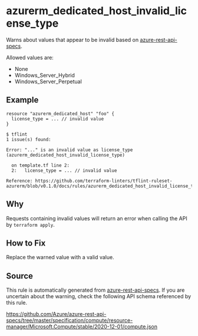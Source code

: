 <!--- This file generated by `tools/apispec-rule-gen/main.go`. DO NOT EDIT --->

# azurerm_dedicated_host_invalid_license_type

Warns about values that appear to be invalid based on [azure-rest-api-specs](https://github.com/Azure/azure-rest-api-specs).

Allowed values are:
- None
- Windows_Server_Hybrid
- Windows_Server_Perpetual

## Example

```hcl
resource "azurerm_dedicated_host" "foo" {
  license_type = ... // invalid value
}
```

```
$ tflint
1 issue(s) found:

Error: "..." is an invalid value as license_type (azurerm_dedicated_host_invalid_license_type)

  on template.tf line 2:
  2:   license_type = ... // invalid value

Reference: https://github.com/terraform-linters/tflint-ruleset-azurerm/blob/v0.1.0/docs/rules/azurerm_dedicated_host_invalid_license_type.md

```

## Why

Requests containing invalid values will return an error when calling the API by `terraform apply`.

## How to Fix

Replace the warned value with a valid value.

## Source

This rule is automatically generated from [azure-rest-api-specs](https://github.com/Azure/azure-rest-api-specs). If you are uncertain about the warning, check the following API schema referenced by this rule.

https://github.com/Azure/azure-rest-api-specs/tree/master/specification/compute/resource-manager/Microsoft.Compute/stable/2020-12-01/compute.json

